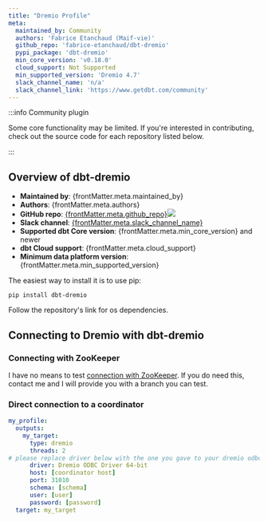 ```yaml
---
title: "Dremio Profile"
meta:
  maintained_by: Community
  authors: 'Fabrice Etanchaud (Maif-vie)'
  github_repo: 'fabrice-etanchaud/dbt-dremio'
  pypi_package: 'dbt-dremio'
  min_core_version: 'v0.18.0'
  cloud_support: Not Supported
  min_supported_version: 'Dremio 4.7'
  slack_channel_name: 'n/a'
  slack_channel_link: 'https://www.getdbt.com/community'
---
```


:::info Community plugin

Some core functionality may be limited. If you're interested in contributing, check out the source code for each repository listed below.

:::

## Overview of dbt-dremio

<ul>
    <li><strong>Maintained by</strong>: {frontMatter.meta.maintained_by}</li>
    <li><strong>Authors</strong>: {frontMatter.meta.authors}</li>
    <li><strong>GitHub repo</strong>: <a href={`https://github.com/${frontMatter.meta.github_repo}`}>{frontMatter.meta.github_repo}</a><a href={`https://github.com/${frontMatter.meta.github_repo}`}><img src={`https://img.shields.io/github/stars/${frontMatter.meta.github_repo}?style=for-the-badge`}/></a></li>
    <li><strong>Slack channel</strong>: <a href={frontMatter.meta.slack_channel_link}>{frontMatter.meta.slack_channel_name}</a></li>
    <li><strong>Supported dbt Core version</strong>: {frontMatter.meta.min_core_version} and newer</li>
    <li><strong>dbt Cloud support</strong>: {frontMatter.meta.cloud_support}</li>
    <li><strong>Minimum data platform version</strong>: {frontMatter.meta.min_supported_version}</li>
    </ul>

The easiest way to install it is to use pip:

    pip install dbt-dremio

Follow the repository's link for os dependencies.

## Connecting to Dremio with **dbt-dremio**

### Connecting with ZooKeeper

I have no means to test [connection with ZooKeeper](https://docs.dremio.com/drivers/dremio-connector.html#connecting-to-zookeeper). 
If you do need this, contact me and I will provide you with a branch you can test.

### Direct connection to a coordinator

```yaml
my_profile:
  outputs:
    my_target:
      type: dremio
      threads: 2
# please replace driver below with the one you gave to your dremio odbc driver installation      
      driver: Dremio ODBC Driver 64-bit
      host: [coordinator host]
      port: 31010
      schema: [schema]
      user: [user]
      password: [password]
  target: my_target
